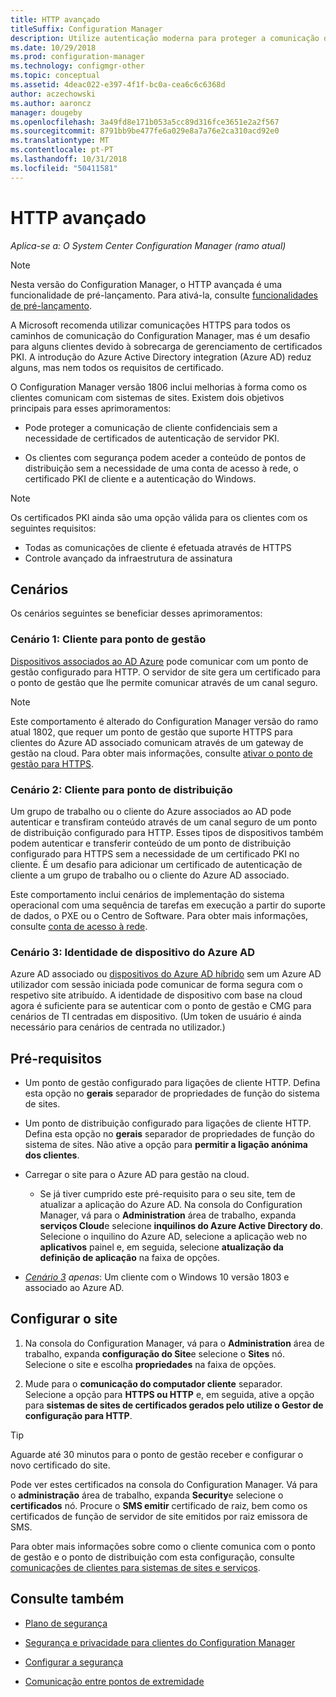 ```yaml
---
title: HTTP avançado
titleSuffix: Configuration Manager
description: Utilize autenticação moderna para proteger a comunicação de cliente sem a necessidade de certificados PKI.
ms.date: 10/29/2018
ms.prod: configuration-manager
ms.technology: configmgr-other
ms.topic: conceptual
ms.assetid: 4deac022-e397-4f1f-bc0a-cea6c6c6368d
author: aczechowski
ms.author: aaroncz
manager: dougeby
ms.openlocfilehash: 3a49fd8e171b053a5cc89d316fce3651e2a2f567
ms.sourcegitcommit: 8791bb9be477fe6a029e8a7a76e2ca310acd92e0
ms.translationtype: MT
ms.contentlocale: pt-PT
ms.lasthandoff: 10/31/2018
ms.locfileid: "50411581"
---
```

# <a name="enhanced-http"></a>HTTP avançado

*Aplica-se a: O System Center Configuration Manager (ramo atual)*

<!--1356889,1358460-->

> [!Note]  
> Nesta versão do Configuration Manager, o HTTP avançada é uma funcionalidade de pré-lançamento. Para ativá-la, consulte [funcionalidades de pré-lançamento](/sccm/core/servers/manage/pre-release-features).  

A Microsoft recomenda utilizar comunicações HTTPS para todos os caminhos de comunicação do Configuration Manager, mas é um desafio para alguns clientes devido à sobrecarga de gerenciamento de certificados PKI. A introdução do Azure Active Directory integration (Azure AD) reduz alguns, mas nem todos os requisitos de certificado. 

O Configuration Manager versão 1806 inclui melhorias à forma como os clientes comunicam com sistemas de sites. Existem dois objetivos principais para esses aprimoramentos:  

- Pode proteger a comunicação de cliente confidenciais sem a necessidade de certificados de autenticação de servidor PKI.  

- Os clientes com segurança podem aceder a conteúdo de pontos de distribuição sem a necessidade de uma conta de acesso à rede, o certificado PKI de cliente e a autenticação do Windows.  

> [!Note]  
> Os certificados PKI ainda são uma opção válida para os clientes com os seguintes requisitos:   
> - Todas as comunicações de cliente é efetuada através de HTTPS  
> - Controle avançado da infraestrutura de assinatura  


## <a name="bkmk_scenario"></a> Cenários

Os cenários seguintes se beneficiar desses aprimoramentos:  


### <a name="bkmk_scenario1"></a> Cenário 1: Cliente para ponto de gestão
<!--1356889-->

[Dispositivos associados ao AD Azure](https://docs.microsoft.com/azure/active-directory/device-management-introduction#azure-ad-joined-devices) pode comunicar com um ponto de gestão configurado para HTTP. O servidor de site gera um certificado para o ponto de gestão que lhe permite comunicar através de um canal seguro.   

> [!Note]  
> Este comportamento é alterado do Configuration Manager versão do ramo atual 1802, que requer um ponto de gestão que suporte HTTPS para clientes do Azure AD associado comunicam através de um gateway de gestão na cloud. Para obter mais informações, consulte [ativar o ponto de gestão para HTTPS](/sccm/core/clients/manage/cmg/certificates-for-cloud-management-gateway#bkmk_mphttps).  


### <a name="bkmk_scenario2"></a> Cenário 2: Cliente para ponto de distribuição
<!--1358228-->

Um grupo de trabalho ou o cliente do Azure associados ao AD pode autenticar e transfiram conteúdo através de um canal seguro de um ponto de distribuição configurado para HTTP. Esses tipos de dispositivos também podem autenticar e transferir conteúdo de um ponto de distribuição configurado para HTTPS sem a necessidade de um certificado PKI no cliente. É um desafio para adicionar um certificado de autenticação de cliente a um grupo de trabalho ou o cliente do Azure AD associado.

Este comportamento inclui cenários de implementação do sistema operacional com uma sequência de tarefas em execução a partir do suporte de dados, o PXE ou o Centro de Software. Para obter mais informações, consulte [conta de acesso à rede](/sccm/core/plan-design/hierarchy/accounts#network-access-account).<!--1358278-->


### <a name="bkmk_scenario3"></a> Cenário 3: Identidade de dispositivo do Azure AD 
<!--1358460-->

Azure AD associado ou [dispositivos do Azure AD híbrido](https://docs.microsoft.com/azure/active-directory/device-management-introduction#hybrid-azure-ad-joined-devices) sem um Azure AD utilizador com sessão iniciada pode comunicar de forma segura com o respetivo site atribuído. A identidade de dispositivo com base na cloud agora é suficiente para se autenticar com o ponto de gestão e CMG para cenários de TI centradas em dispositivo. (Um token de usuário é ainda necessário para cenários de centrada no utilizador.)  


## <a name="prerequisites"></a>Pré-requisitos  

- Um ponto de gestão configurado para ligações de cliente HTTP. Defina esta opção no **gerais** separador de propriedades de função do sistema de sites.  

- Um ponto de distribuição configurado para ligações de cliente HTTP. Defina esta opção no **gerais** separador de propriedades de função do sistema de sites. Não ative a opção para **permitir a ligação anónima dos clientes**.  

- Carregar o site para o Azure AD para gestão na cloud.  

    - Se já tiver cumprido este pré-requisito para o seu site, tem de atualizar a aplicação do Azure AD. Na consola do Configuration Manager, vá para o **Administration** área de trabalho, expanda **serviços Cloud**e selecione **inquilinos do Azure Active Directory do**. Selecione o inquilino do Azure AD, selecione a aplicação web no **aplicativos** painel e, em seguida, selecione **atualização da definição de aplicação** na faixa de opções.  

- *[Cenário 3](#bkmk_scenario3) apenas*: Um cliente com o Windows 10 versão 1803 e associado ao Azure AD. 



## <a name="configure-the-site"></a>Configurar o site

1. Na consola do Configuration Manager, vá para o **Administration** área de trabalho, expanda **configuração do Site**e selecione o **Sites** nó. Selecione o site e escolha **propriedades** na faixa de opções.  

2. Mude para o **comunicação do computador cliente** separador. Selecione a opção para **HTTPS ou HTTP** e, em seguida, ative a opção para **sistemas de sites de certificados gerados pelo utilize o Gestor de configuração para HTTP**.  

> [!Tip]
> Aguarde até 30 minutos para o ponto de gestão receber e configurar o novo certificado do site.

Pode ver estes certificados na consola do Configuration Manager. Vá para o **administração** área de trabalho, expanda **Security**e selecione o **certificados** nó. Procure o **SMS emitir** certificado de raiz, bem como os certificados de função de servidor de site emitidos por raiz emissora de SMS.

Para obter mais informações sobre como o cliente comunica com o ponto de gestão e o ponto de distribuição com esta configuração, consulte [comunicações de clientes para sistemas de sites e serviços](/sccm/core/plan-design/hierarchy/communications-between-endpoints#Planning_Client_to_Site_System).



## <a name="see-also"></a>Consulte também
- [Plano de segurança](/sccm/core/plan-design/security/plan-for-security)  

- [Segurança e privacidade para clientes do Configuration Manager](/sccm/core/clients/deploy/plan/security-and-privacy-for-clients)  

- [Configurar a segurança](/sccm/core/plan-design/security/configure-security)  

- [Comunicação entre pontos de extremidade](/sccm/core/plan-design/hierarchy/communications-between-endpoints)  

